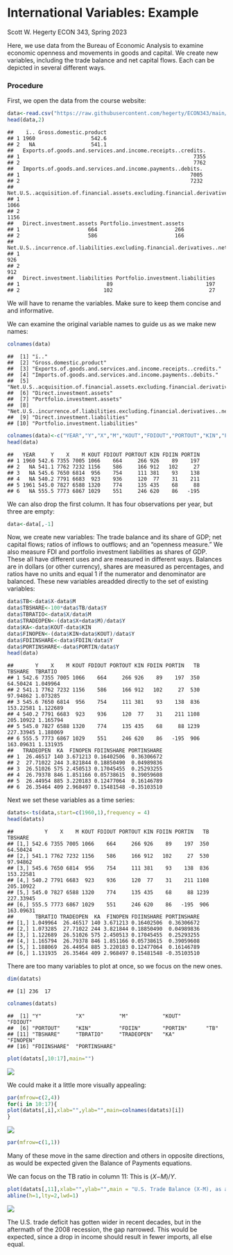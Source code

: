 International Variables: Example
================
Scott W. Hegerty
ECON 343, Spring 2023

Here, we use data from the Bureau of Economic Analysis to examine
economic openness and movements in goods and capital. We create new
variables, including the trade balance and net capital flows. Each can
be depicted in several different ways.

### Procedure

First, we open the data from the course website:

``` r
data<-read.csv("https://raw.githubusercontent.com/hegerty/ECON343/main/343_BOP_DATA.csv",header=TRUE)
head(data,2)
```

    ##    ï.. Gross.domestic.product
    ## 1 1960                  542.6
    ## 2   NA                  541.1
    ##   Exports.of.goods.and.services.and.income.receipts..credits.
    ## 1                                                        7355
    ## 2                                                        7762
    ##   Imports.of.goods.and.services.and.income.payments..debits.
    ## 1                                                       7005
    ## 2                                                       7232
    ##   Net.U.S..acquisition.of.financial.assets.excluding.financial.derivatives..net.increase.in.assets...financial.outflow.....
    ## 1                                                                                                                      1066
    ## 2                                                                                                                      1156
    ##   Direct.investment.assets Portfolio.investment.assets
    ## 1                      664                         266
    ## 2                      586                         166
    ##   Net.U.S..incurrence.of.liabilities.excluding.financial.derivatives..net.increase.in.liabilities...financial.inflow.....
    ## 1                                                                                                                     926
    ## 2                                                                                                                     912
    ##   Direct.investment.liabilities Portfolio.investment.liabilities
    ## 1                            89                              197
    ## 2                           102                               27

We will have to rename the variables. Make sure to keep them concise and
and informative.

We can examine the original variable names to guide us as we make new
names:

``` r
colnames(data)
```

    ##  [1] "ï.."                                                                                                                      
    ##  [2] "Gross.domestic.product"                                                                                                   
    ##  [3] "Exports.of.goods.and.services.and.income.receipts..credits."                                                              
    ##  [4] "Imports.of.goods.and.services.and.income.payments..debits."                                                               
    ##  [5] "Net.U.S..acquisition.of.financial.assets.excluding.financial.derivatives..net.increase.in.assets...financial.outflow....."
    ##  [6] "Direct.investment.assets"                                                                                                 
    ##  [7] "Portfolio.investment.assets"                                                                                              
    ##  [8] "Net.U.S..incurrence.of.liabilities.excluding.financial.derivatives..net.increase.in.liabilities...financial.inflow....."  
    ##  [9] "Direct.investment.liabilities"                                                                                            
    ## [10] "Portfolio.investment.liabilities"

``` r
colnames(data)<-c("YEAR","Y","X","M","KOUT","FDIOUT","PORTOUT","KIN","FDIIN","PORTIN")
head(data)
```

    ##   YEAR     Y    X    M KOUT FDIOUT PORTOUT KIN FDIIN PORTIN
    ## 1 1960 542.6 7355 7005 1066    664     266 926    89    197
    ## 2   NA 541.1 7762 7232 1156    586     166 912   102     27
    ## 3   NA 545.6 7650 6814  956    754     111 381    93    138
    ## 4   NA 540.2 7791 6683  923    936     120  77    31    211
    ## 5 1961 545.0 7827 6588 1320    774     135 435    68     88
    ## 6   NA 555.5 7773 6867 1029    551     246 620    86   -195

We can also drop the first column. It has four observations per year,
but three are empty:

``` r
data<-data[,-1]
```

Now, we create new variables: The trade balance and its share of GDP;
net capital flows; ratios of inflows to outflows; and an “openness
measure.” We also measure FDI and portfolio investment liabilities as
shares of GDP. These all have different uses and are measured in
different ways. Balances are in dollars (or other currency), shares are
measured as percentages, and ratios have no units and equal 1 if the
numerator and denominator are balanced. These new variables areadded
directly to the set of existing variables:

``` r
data$TB<-data$X-data$M
data$TBSHARE<-100*data$TB/data$Y
data$TBRATIO<-data$X/data$M
data$TRADEOPEN<-(data$X+data$M)/data$Y
data$KA<-data$KOUT-data$KIN
data$FINOPEN<-(data$KIN+data$KOUT)/data$Y
data$FDIINSHARE<-data$FDIIN/data$Y
data$PORTINSHARE<-data$PORTIN/data$Y
head(data)
```

    ##       Y    X    M KOUT FDIOUT PORTOUT KIN FDIIN PORTIN   TB   TBSHARE  TBRATIO
    ## 1 542.6 7355 7005 1066    664     266 926    89    197  350  64.50424 1.049964
    ## 2 541.1 7762 7232 1156    586     166 912   102     27  530  97.94862 1.073285
    ## 3 545.6 7650 6814  956    754     111 381    93    138  836 153.22581 1.122689
    ## 4 540.2 7791 6683  923    936     120  77    31    211 1108 205.10922 1.165794
    ## 5 545.0 7827 6588 1320    774     135 435    68     88 1239 227.33945 1.188069
    ## 6 555.5 7773 6867 1029    551     246 620    86   -195  906 163.09631 1.131935
    ##   TRADEOPEN  KA  FINOPEN FDIINSHARE PORTINSHARE
    ## 1  26.46517 140 3.671213 0.16402506  0.36306672
    ## 2  27.71022 244 3.821844 0.18850490  0.04989836
    ## 3  26.51026 575 2.450513 0.17045455  0.25293255
    ## 4  26.79378 846 1.851166 0.05738615  0.39059608
    ## 5  26.44954 885 3.220183 0.12477064  0.16146789
    ## 6  26.35464 409 2.968497 0.15481548 -0.35103510

Next we set these variables as a time series:

``` r
datats<-ts(data,start=c(1960,1),frequency = 4)
head(datats)
```

    ##          Y    X    M KOUT FDIOUT PORTOUT KIN FDIIN PORTIN   TB   TBSHARE
    ## [1,] 542.6 7355 7005 1066    664     266 926    89    197  350  64.50424
    ## [2,] 541.1 7762 7232 1156    586     166 912   102     27  530  97.94862
    ## [3,] 545.6 7650 6814  956    754     111 381    93    138  836 153.22581
    ## [4,] 540.2 7791 6683  923    936     120  77    31    211 1108 205.10922
    ## [5,] 545.0 7827 6588 1320    774     135 435    68     88 1239 227.33945
    ## [6,] 555.5 7773 6867 1029    551     246 620    86   -195  906 163.09631
    ##       TBRATIO TRADEOPEN  KA  FINOPEN FDIINSHARE PORTINSHARE
    ## [1,] 1.049964  26.46517 140 3.671213 0.16402506  0.36306672
    ## [2,] 1.073285  27.71022 244 3.821844 0.18850490  0.04989836
    ## [3,] 1.122689  26.51026 575 2.450513 0.17045455  0.25293255
    ## [4,] 1.165794  26.79378 846 1.851166 0.05738615  0.39059608
    ## [5,] 1.188069  26.44954 885 3.220183 0.12477064  0.16146789
    ## [6,] 1.131935  26.35464 409 2.968497 0.15481548 -0.35103510

There are too many variables to plot at once, so we focus on the new
ones.

``` r
dim(datats)
```

    ## [1] 236  17

``` r
colnames(datats)
```

    ##  [1] "Y"           "X"           "M"           "KOUT"        "FDIOUT"     
    ##  [6] "PORTOUT"     "KIN"         "FDIIN"       "PORTIN"      "TB"         
    ## [11] "TBSHARE"     "TBRATIO"     "TRADEOPEN"   "KA"          "FINOPEN"    
    ## [16] "FDIINSHARE"  "PORTINSHARE"

``` r
plot(datats[,10:17],main="")
```

![](Intl_Notes_files/figure-gfm/unnamed-chunk-8-1.png)<!-- -->

We could make it a little more visually appealing:

``` r
par(mfrow=c(2,4))
for(i in 10:17){
plot(datats[,i],xlab="",ylab="",main=colnames(datats)[i])
}
```

![](Intl_Notes_files/figure-gfm/unnamed-chunk-9-1.png)<!-- -->

``` r
par(mfrow=c(1,1))
```

Many of these move in the same direction and others in opposite
directions, as would be expected given the Balance of Payments
equations.

We can focus on the TB ratio in column 11: This is (*X*−*M*)/*Y*.

``` r
plot(datats[,11],xlab="",ylab="",main = "U.S. Trade Balance (X-M), as a share of GDP",lwd=2)
abline(h=1,lty=2,lwd=1)
```

![](Intl_Notes_files/figure-gfm/tb-1.png)<!-- -->

The U.S. trade deficit has gotten wider in recent decades, but in the
aftermath of the 2008 recession, the gap narrowed. This would be
expected, since a drop in income should result in fewer imports, all
else equal.

